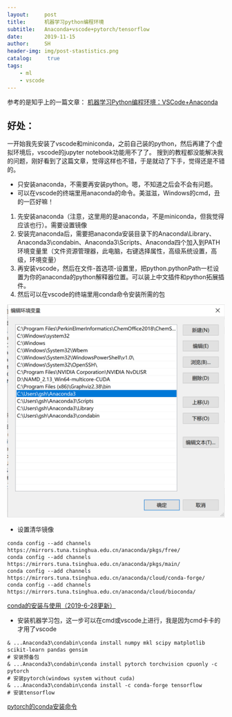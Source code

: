 ```yaml
---
layout:     post
title:      机器学习python编程环境
subtitle:   Anaconda+vscode+pytorch/tensorflow
date:       2019-11-15
author:     SH
header-img: img/post-stastistics.png
catalog: 	 true
tags:
    - ml
    - vscode
---
```

参考的是知乎上的一篇文章：
[机器学习Python编程环境：VSCode+Anaconda](https://zhuanlan.zhihu.com/p/40378960)

## 好处：
一开始我先安装了vscode和miniconda，之前自己装的python，然后再建了个虚拟环境后，vscode的jupyter notebook功能用不了了。
搜到的教程都没能解决我的问题，刚好看到了这篇文章，觉得这样也不错，于是就动了下手，觉得还是不错的。
* 只安装anaconda，不需要再安装python。嗯，不知道之后会不会有问题。
* 可以在vscode的终端里用anaconda的命令。美滋滋，Windows的cmd，丑的一匹好嘛！

1. 先安装anaconda（注意，这里用的是anaconda，不是miniconda，但我觉得应该也行）。需要设置镜像
2. 安装完anaconda后，需要把anaconda安装目录下的Anaconda\Library、Anaconda3\condabin、Anaconda3\Scripts、Anaconda四个加入到PATH环境变量里（文件资源管理器，此电脑，右键选择属性，高级系统设置，高级，环境变量）
3. 再安装vscode，然后在文件-首选项-设置里，把python.pythonPath一栏设置为你的anaconda的python解释器位置。可以装上中文插件和python拓展插件。
4. 然后可以在vscode的终端里用conda命令安装所需的包

![path](img/191115path.png)
* 设置清华镜像
```
conda config --add channels https://mirrors.tuna.tsinghua.edu.cn/anaconda/pkgs/free/
conda config --add channels https://mirrors.tuna.tsinghua.edu.cn/anaconda/pkgs/main/
conda config --add channels https://mirrors.tuna.tsinghua.edu.cn/anaconda/cloud/conda-forge/
conda config --add channels https://mirrors.tuna.tsinghua.edu.cn/anaconda/cloud/bioconda/
```
[conda的安装与使用（2019-6-28更新）](https://www.jianshu.com/p/edaa744ea47d)

* 安装机器学习包，这一步可以在cmd或vscode上进行，我是因为cmd卡卡的才用了vscode
```
& ...Anaconda3\condabin\conda install numpy mkl scipy matplotlib scikit-learn pandas gensim
# 安装预备包
& ...Anaconda3\condabin\conda install pytorch torchvision cpuonly -c pytorch
# 安装pytorch(windows system without cuda)
& ...Anaconda3\condabin\conda install -c conda-forge tensorflow
# 安装tensorflow
```
[pytorch的conda安装命令](https://pytorch.org/)





















